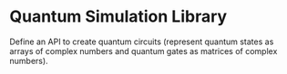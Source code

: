# Quantum Simulation Library
Define an API to create quantum circuits (represent quantum states as arrays of complex numbers and quantum gates as matrices of complex numbers).